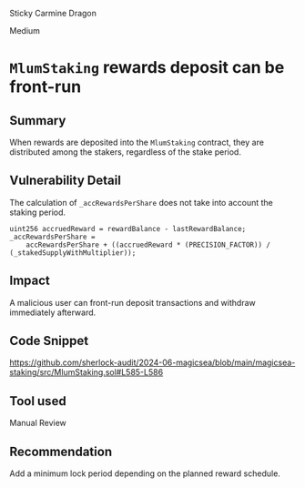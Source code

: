 Sticky Carmine Dragon

Medium

# `MlumStaking` rewards deposit can be front-run

## Summary

When rewards are deposited into the `MlumStaking` contract, they are distributed among the stakers, regardless of the stake period.

## Vulnerability Detail

The calculation of `_accRewardsPerShare` does not take into account the staking period.

```solidity
uint256 accruedReward = rewardBalance - lastRewardBalance;
_accRewardsPerShare =
    accRewardsPerShare + ((accruedReward * (PRECISION_FACTOR)) / (_stakedSupplyWithMultiplier));

```

## Impact

A malicious user can front-run deposit transactions and withdraw immediately afterward.

## Code Snippet

https://github.com/sherlock-audit/2024-06-magicsea/blob/main/magicsea-staking/src/MlumStaking.sol#L585-L586

## Tool used

Manual Review

## Recommendation

Add a minimum lock period depending on the planned reward schedule.
